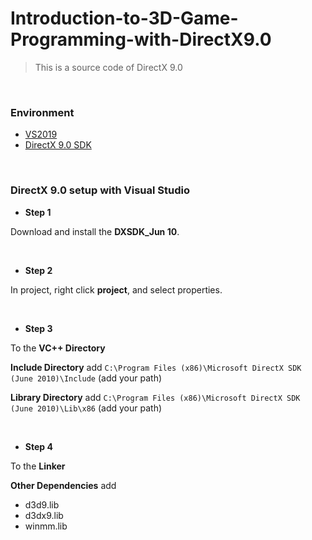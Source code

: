 # Introduction-to-3D-Game-Programming-with-DirectX9.0
> This is a source code of DirectX 9.0

</br>

### Environment

- [VS2019](https://visualstudio.microsoft.com/zh-hant/vs/)
- [DirectX 9.0 SDK](https://www.microsoft.com/en-us/download/details.aspx?id=6812)

</br>

### DirectX 9.0 setup with Visual Studio

- **Step 1**

Download and install the **DXSDK_Jun 10**.

</br>

- **Step 2**

In project, right click **project**, and select properties.

</br>

- **Step 3**

To the **VC++ Directory**

**Include Directory** add `C:\Program Files (x86)\Microsoft DirectX SDK (June 2010)\Include` (add your path)

**Library Directory** add `C:\Program Files (x86)\Microsoft DirectX SDK (June 2010)\Lib\x86` (add your path)

</br>

- **Step 4**

To the **Linker**

**Other Dependencies** add

- d3d9.lib
- d3dx9.lib
- winmm.lib